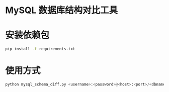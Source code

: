 # MySQL 数据库结构对比工具

# 安装依赖包

```sh
pip install -f requirements.txt
```

# 使用方式

```python
python mysql_schema_diff.py <username>:<password>@<host>:<port>/<dbname> <username>:<password>@<host>:<port>/<dbname>
```
